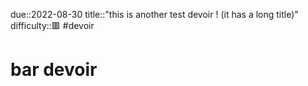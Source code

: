 due::2022-08-30
title::"this is another test devoir ! (it has a long title)"
difficulty::🟥
#devoir 
# bar devoir
